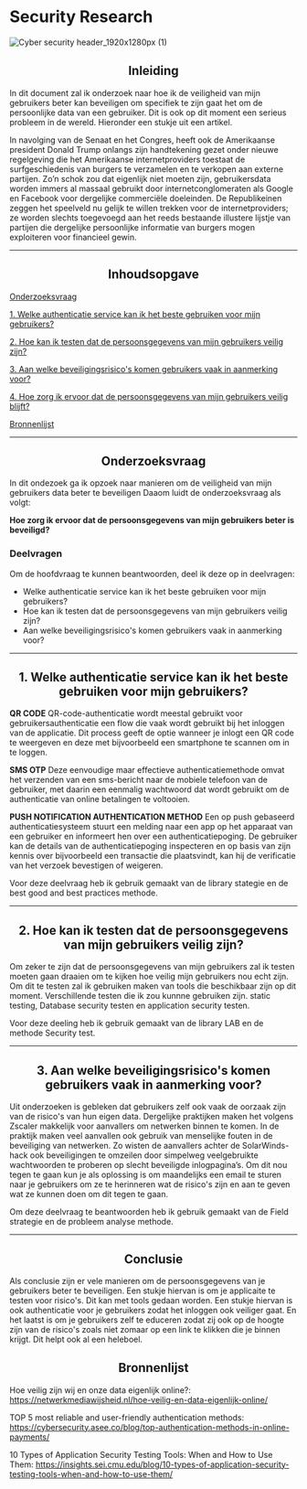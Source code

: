 # Security Research
![Cyber security header_1920x1280px (1)](https://user-images.githubusercontent.com/99720686/173595792-05216ab6-c25e-4718-b00d-96d6d1b001c3.jpg)

<h2 align="center">Inleiding</h2>

In dit document zal ik onderzoek naar hoe ik de veiligheid van mijn gebruikers beter kan beveiligen om specifiek te zijn gaat het om de persoonlijke data van een gebruiker. Dit is ook op dit moment een serieus probleem in de wereld. Hieronder een stukje uit een artikel.

In navolging van de Senaat en het Congres, heeft ook de Amerikaanse president Donald Trump onlangs zijn handtekening gezet onder nieuwe regelgeving die het Amerikaanse internetproviders toestaat de surfgeschiedenis van burgers te verzamelen en te verkopen aan externe partijen. Zo’n schok zou dat eigenlijk niet moeten zijn, gebruikersdata worden immers al massaal gebruikt door internetconglomeraten als Google en Facebook voor dergelijke commerciële doeleinden. De Republikeinen zeggen het speelveld nu gelijk te willen trekken voor de internetproviders; ze worden slechts toegevoegd aan het reeds bestaande illustere lijstje van partijen die dergelijke persoonlijke informatie van burgers mogen exploiteren voor financieel gewin.

<hr>

<h2 align="center">Inhoudsopgave</h2>

<a href="#onderzoeksvraag">Onderzoeksvraag</a><br>

<a href="#1-authenticatie">1. Welke authenticatie service kan ik het beste gebruiken voor mijn gebruikers?</a><br>

<a href="#2-testen">2. Hoe kan ik testen dat de persoonsgegevens van mijn gebruikers veilig zijn?</a><br>

<a href="#3-risico">3. Aan welke beveiligingsrisico's komen gebruikers vaak in aanmerking voor?</a><br>

<a href="#4-veiligheid">4. Hoe zorg ik ervoor dat de persoonsgegevens van mijn gebruikers veilig blijft?</a><br>

<a href="#bron">Bronnenlijst</a>

<hr>

<h2 align="center" id="onderzoeksvraag">Onderzoeksvraag</h2>

In dit ondezoek ga ik opzoek naar manieren om de veiligheid van mijn gebruikers data beter te beveiligen Daaom luidt de onderzoeksvraag als volgt:

**Hoe zorg ik ervoor dat de persoonsgegevens van mijn gebruikers beter is beveiligd?**

<h3>Deelvragen</h3>

Om de hoofdvraag te kunnen beantwoorden, deel ik deze op in deelvragen:

<ul>
    <li>Welke authenticatie service kan ik het beste gebruiken voor mijn gebruikers?</li>
    <li>Hoe kan ik testen dat de persoonsgegevens van mijn gebruikers veilig zijn?</li>
    <li>Aan welke beveiligingsrisico's komen gebruikers vaak in aanmerking voor?</li>
</ul>

<hr>

<h2 align="center" id="1-authenticatie">1. Welke authenticatie service kan ik het beste gebruiken voor mijn gebruikers?</h2>

**QR CODE**
QR-code-authenticatie wordt meestal gebruikt voor gebruikersauthenticatie een flow die vaak wordt gebruikt bij het inloggen van de applicatie. Dit process geeft de optie wanneer je inlogt een QR code te weergeven en deze met bijvoorbeeld een smartphone te scannen om in te loggen.

**SMS OTP**
Deze eenvoudige maar effectieve authenticatiemethode omvat het verzenden van een sms-bericht naar de mobiele telefoon van de gebruiker, met daarin een eenmalig wachtwoord dat wordt gebruikt om de authenticatie van online betalingen te voltooien.

**PUSH NOTIFICATION AUTHENTICATION METHOD**
Een op push gebaseerd authenticatiesysteem stuurt een melding naar een app op het apparaat van een gebruiker en informeert hen over een authenticatiepoging. De gebruiker kan de details van de authenticatiepoging inspecteren en op basis van zijn kennis over bijvoorbeeld een transactie die plaatsvindt, kan hij de verificatie van het verzoek bevestigen of weigeren.

Voor deze deelvraag heb ik gebruik gemaakt van de library stategie en de best good and best practices methode.
<hr>

<h2 align="center" id="2-testen">2. Hoe kan ik testen dat de persoonsgegevens van mijn gebruikers veilig zijn?</h2>

Om zeker te zijn dat de persoonsgegevens van mijn gebruikers zal ik testen moeten gaan draaien om te kijken hoe veilig mijn gebruikers nou echt zijn. Om dit te testen zal ik gebruiken maken van tools die beschikbaar zijn op dit moment. Verschillende testen die ik zou kunnne gebruiken zijn. static testing, Database security testen en application security testen.

Voor deze deeling heb ik gebruik gemaakt van de library LAB en de methode Security test.
<hr>

<h2 align="center" id="3-risico">3. Aan welke beveiligingsrisico's komen gebruikers vaak in aanmerking voor?</h2>

Uit onderzoeken is gebleken dat gebruikers zelf ook vaak de oorzaak zijn van de risico's van hun eigen data. Dergelijke praktijken maken het volgens Zscaler makkelijk voor aanvallers om netwerken binnen te komen. In de praktijk maken veel aanvallen ook gebruik van menselijke fouten in de beveiliging van netwerken. Zo wisten de aanvallers achter de SolarWinds-hack ook beveiligingen te omzeilen door simpelweg veelgebruikte wachtwoorden te proberen op slecht beveiligde inlogpagina’s. Om dit nou tegen te gaan kun je als oplossing is om maandelijks een email te sturen naar je gebruikers om ze te herinneren wat de risico's zijn en aan te geven wat ze kunnen doen om dit tegen te gaan.

Om deze deelvraag te beantwoorden heb ik gebruik gemaakt van de Field strategie en de probleem analyse methode.
<hr>

<h2 align="center" id="conclusie">Conclusie</h2>

Als conclusie zijn er vele manieren om de persoonsgegevens van je gebruikers beter te beveiligen. Een stukje hiervan is om je applicaite te testen voor risico's. Dit kan met tools gedaan worden. Een stukje hiervan is ook authenticatie voor je gebruikers zodat het inloggen ook veiliger gaat. En het laatst is om je gebruikers zelf te educeren zodat zij ook op de hoogte zijn van de risico's zoals niet zomaar op een link te klikken die je binnen krijgt. Dit helpt ook al een heleboel.

<h2 align="center" id="bron">Bronnenlijst</h2>

Hoe veilig zijn wij en onze data eigenlijk online?: https://netwerkmediawijsheid.nl/hoe-veilig-en-data-eigenlijk-online/

TOP 5 most reliable and user-friendly authentication methods: https://cybersecurity.asee.co/blog/top-authentication-methods-in-online-payments/

10 Types of Application Security Testing Tools: When and How to Use Them: https://insights.sei.cmu.edu/blog/10-types-of-application-security-testing-tools-when-and-how-to-use-them/
